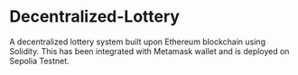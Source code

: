 # Decentralized-Lottery
A decentralized lottery system built upon Ethereum blockchain using Solidity. This has been integrated with Metamask wallet and is deployed on Sepolia Testnet.
